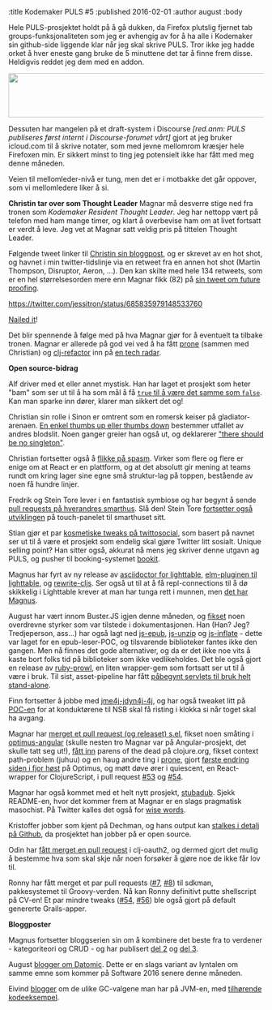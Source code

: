 :title Kodemaker PULS #5
:published 2016-02-01
:author august
:body

Hele PULS-prosjektet holdt på å gå dukken, da Firefox plutslig fjernet tab groups-funksjonaliteten som jeg er avhengig av for å ha alle i Kodemaker sin github-side liggende klar når jeg skal skrive PULS. Tror ikke jeg hadde orket å hver eneste gang bruke de 5 minuttene det tar å finne frem disse. Heldigvis reddet jeg dem med en addon.

<img src="/photos/blog/puls-5-tab-groups.png" width="690" height="87">

Dessuten har mangelen på et draft-system i Discourse *[red.anm: PULS publiseres først internt i Discourse-forumet vårt]* gjort at jeg bruker icloud.com til å skrive notater, som med jevne mellomrom kræsjer hele Firefoxen min. Er sikkert minst to ting jeg potensielt ikke har fått med meg denne måneden.

Veien til mellomleder-nivå er tung, men det er i motbakke det går oppover, som vi mellomledere liker å si.

**Christin tar over som Thought Leader**
Magnar må desverre stige ned fra tronen som *Kodemaker Resident Thought Leader*. Jeg har nettopp vært på telefon med ham mange timer, og klart å overbevise ham om at livet fortsatt er verdt å leve. Jeg vet at Magnar satt  veldig pris på tittelen Thought Leader.

Følgende tweet linker til [Christin sin bloggpost](http://kranglefant.tumblr.com/post/136874082265/tear-down-this-wall), og er skrevet av en hot shot, og havnet i min twitter-tidslinje via en retweet fra en annen hot shot (Martin Thompson, Disruptor, Aeron, ...). Den kan skilte med hele 134 retweets, som er en hel størrelsesorden mere enn Magnar fikk (82) på [sin tweet om future proofing](https://twitter.com/magnars/status/666961875683405824).

https://twitter.com/jessitron/status/685835979148533760

[Nailed it](https://twitter.com/slipset/status/685573904090447872)!

Det blir spennende å følge med på hva Magnar gjør for å eventuelt ta tilbake tronen. Magnar er allerede på god vei ved å ha fått [prone](https://github.com/magnars/prone) (sammen med Christian) og [clj-refactor](https://github.com/clojure-emacs/clj-refactor.el) inn på [en tech radar](https://juxt.pro/radar.html).

**Open source-bidrag**

Alf driver med et eller annet mystisk. Han har laget et prosjekt som heter "bam" som ser ut til å ha som mål å få [`true` til å være det samme som `false`](https://github.com/aesolbakken/bam/blob/c9d6c58c19ae5c69853ef91bb82f6e30e3217a40/src/test/groovy/bam/BokSpec.groovy). Kan man sparke inn dører, klarer man sikkert  det og!

Christian sin rolle i Sinon er omtrent som en romersk keiser på gladiator-arenaen. [En enkel thumbs up eller thumbs down](https://github.com/sinonjs/lolex/pull/34#issuecomment-169926357) bestemmer utfallet av andres blodslit. Noen ganger greier han også ut, og deklarerer ["there should be no singleton"](https://github.com/sinonjs/sinon/pull/936#issuecomment-172175661).

Christian fortsetter også å [flikke på spasm](https://github.com/cjohansen/spasm). Virker som flere og flere er enige om at React er en plattform, og at det absolutt gir mening at teams rundt om kring lager sine egne små struktur-lag på toppen, bestående av noen få hundre linjer.

Fredrik og Stein Tore lever i en fantastisk symbiose og har begynt å sende [pull requests på hverandres smarthus](https://github.com/steintore/openhabTouchPanel/pull/1). Slå den! Stein Tore [fortsetter også utviklingen](https://github.com/steintore/openhabTouchPanel) på touch-panelet til smarthuset sitt.

Stian gjør et par [kosmetiske tweaks på twittosocial](https://github.com/stiancor/twittosocial), som basert på navnet ser ut til å være et prosjekt som endelig skal gjøre Twitter litt sosialt. Unique selling point? Han sitter også, akkurat nå mens jeg skriver denne utgavn ag PULS, og pusher til booking-systemet [bookit](https://github.com/stiancor/bookit).

Magnus har fyrt av ny release av [asciidoctor for lighttable](https://twitter.com/mrundberget/status/684987598276816896), [elm-pluginen til lighttable](https://twitter.com/mrundberget/status/685179009370615812), og [rewrite-cljs](https://twitter.com/mrundberget/status/689712581108469760). Ser også ut til at å få repl-connections til å dø skikkelig i Lighttable krever at man har tunga rett i munnen, men [det har Magnus](https://github.com/LightTable/Clojure/pull/74).

August har vært innom Buster.JS igjen denne måneden, og [fikset](https://github.com/busterjs/buster-docs/commit/26bd025ab100982441f2393016f5ed82642b140e) noen overdrevne styrker som var tilstede i dokumentasjonen. Han (Han? Jeg? Tredjeperson, ass...) har også lagt ned [js-epub](https://github.com/augustl/js-epub), [js-unzip](https://github.com/augustl/js-unzip) og [js-inflate](https://github.com/augustl/js-inflate) - dette var laget for en epub-leser-POC, og tilsvarende biblioteker fantes ikke den gangen. Men nå finnes det gode alternativer, og da er det ikke noe vits å kaste bort folks tid på biblioteker som ikke vedlikeholdes. Det ble også gjort en release av [ruby-prowl](https://github.com/augustl/ruby-prowl), en liten wrapper-gem som fortsatt ser ut til å være i bruk. Til sist, asset-pipeline har fått [påbegynt servlets til bruk helt stand-alone](https://github.com/bertramdev/asset-pipeline/pull/70).

Finn fortsetter å jobbe med [jme4j-jdyn4j-4j](https://github.com/finnjohnsen/jme-dyn4j), og har også tweaket litt på [POC-en](https://github.com/finnjohnsen/remindwear) for at konduktørene til NSB skal få risting i klokka si når toget skal ha avgang.

Magnar har [merget et pull request (og releaset) s.el](https://github.com/magnars/s.el/pull/87), fikset noen småting i [optimus-angular](https://github.com/magnars/optimus-angular) (skulle nesten tro Magnar var på Angular-prosjekt, det skulle tatt seg ut!), [fått inn](https://github.com/clojure/clojure-site/pull/35) parens of the dead på clojure.org, fikset context path-problem (juhuu) og en haug andre ting i [prone](https://github.com/magnars/prone), gjort [første endring siden i fjor høst](https://github.com/magnars/optimus/pull/49) på Optimus, og møtt døve ører i quiescent, en React-wrapper for ClojureScript, i pull request [#53](https://github.com/levand/quiescent/issues/53) og [#54](https://github.com/levand/quiescent/issues/54).

Magnar har også kommet med et helt nytt prosjekt, [stubadub](https://github.com/magnars/stubadub). Sjekk README-en, hvor det kommer frem at Magnar er en slags pragmatisk masochist. På Twitter kalles det også for [wise words](https://twitter.com/philjackson/status/684292187052490753).

Kristoffer jobber som kjent på Dechman, og hans output kan [stalkes i detalj på Github](https://github.com/digibib/ls.ext), da prosjektet han jobber på er open source.

Odin har [fått merget en pull request](https://github.com/comoyo/clj-oauth2/pull/2) i clj-oauth2, og dermed gjort det mulig å bestemme hva som skal skje når noen forsøker å gjøre noe de ikke får lov til.

Ronny har fått merget et par pull requests ([#7](https://github.com/sdkman/sdkman-extensions/pull/7), [#8](https://github.com/sdkman/sdkman-extensions/pull/8)) til sdkman, pakkesystemet til Groovy-verden. Nå kan Ronny definitivt putte shellscript på CV-en! Et par mindre tweaks ([#54](https://github.com/grails/grails-profile-repository/pull/54), [#56](https://github.com/grails/grails-profile-repository/pull/56)) ble også gjort på default genererte Grails-apper.

**Bloggposter**

Magnus fortsetter bloggserien sin om å kombinere det beste fra to verdener - kategoriteori og CRUD - og har publisert [del 2](http://rundis.github.io/blog/2016/haskel_elm_spa_part2.html) og [del 3](http://rundis.github.io/blog/2016/haskel_elm_spa_part3.html).

August [blogger om Datomic](http://augustl.com/blog/2016/datomic_the_most_innovative_db_youve_never_heard_of/). Dette er en slags variant av lyntalen om samme emne som kommer på Software 2016 senere denne måneden.

Eivind [blogger](http://eivindw.github.io/2016/01/08/comparing-gc-collectors.html) om de ulike GC-valgene man har på JVM-en, med [tilhørende kodeeksempel](https://github.com/eivindw/mem-gc-test).